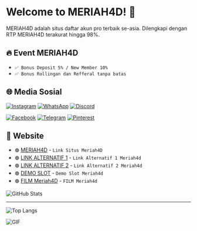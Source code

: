 # Welcome to MERIAH4D! 👋

MERIAH4D adalah situs daftar akun pro terbaik se-asia. Dilengkapi dengan RTP MERIAH4D terakurat hingga 98%.

## 🔥 Event MERIAH4D
- `✅ Bonus Deposit 5% / New Member 10%`
- `✅ Bonus Rollingan dan Refferal tanpa batas`

## 🌐 Media Sosial
  [![Instagram](https://img.shields.io/badge/Instagram-E4405F?style=flat&logo=instagram&logoColor=white)](https://www.instagram.com/username) [![WhatsApp](https://img.shields.io/badge/WhatsApp-25D366?style=flat&logo=whatsapp&logoColor=white)](https://api.whatsapp.com/send/?phone=6283153367054&text&type=phone_number&app_absent=0) [![Discord](https://img.shields.io/badge/Discord-7289DA?style=flat&logo=discord&logoColor=white)](https://discord.com/users/) 

[![Facebook](https://img.shields.io/badge/Facebook-1877F2?style=flat&logo=facebook&logoColor=white)](https://www.facebook.com/groups/slotmudahjackpot/) [![Telegram](https://img.shields.io/badge/Telegram-0088CC?style=flat&logo=telegram&logoColor=white)](https://t.ly/virallllll) [![Pinterest](https://img.shields.io/badge/Pinterest-E60023?style=flat&logo=pinterest&logoColor=white)](https://www.pinterest.com/)

## 🎨 Website
- `🟢` [MERIAH4D](https://meriah4dlife.com/) - `Link Situs Meriah4D`
- `🟢` [LINK ALTERNATIF 1](https://harmonionline.net/) - `Link Alternatif 1 Meriah4d`
- `🟢` [LINK ALTERNATIF 2](https://149.28.150.246/) - `Link Alternatif 2 Meriah4d`
- `🟢` [DEMO SLOT](https://recandplay.xyz/) - `Demo Slot Meriah4d`
- `🟢` [FILM Meriah4D](https://filmterbaru.in/) - `FILM Meriah4d`
  
![GitHub Stats](https://github-readme-stats.vercel.app/api?username=yourusername&show_icons=true&hide_title=true)
<hr/>

![Top Langs](https://github-readme-stats.vercel.app/api/top-langs/?username=yourusername&layout=compact)

![GIF](https://inigambarku.com/PENASLOT/gif-bonus.gif)
